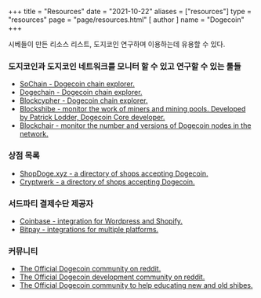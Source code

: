 +++
title = "Resources"
date = "2021-10-22"
aliases = ["resources"]
type = "resources"
page = "page/resources.html"
[ author ]
  name = "Dogecoin"
+++

시베들이 만든 리소스 리스트, 도지코인 연구하며 이용하는데 유용할 수 있다.

### 도지코인과 도지코인 네트워크를 모니터 할 수 있고 연구할 수 있는 툴들
- [SoChain - Dogecoin chain explorer.](https://sochain.com/DOGE)
- [Dogechain - Dogecoin chain explorer.](https://dogechain.info/)
- [Blockcypher - Dogecoin chain explorer.](https://live.blockcypher.com/doge/)
- [Blockshibe - monitor the work of miners and mining pools. Developed by Patrick Lodder, Dogecoin Core developer.](https://blockshibe.net)
- [Blockchair - monitor the number and versions of Dogecoin nodes in the network.](https://blockchair.com/dogecoin/nodes)

### 상점 목록
- [ShopDoge.xyz - a directory of shops accepting Dogecoin.](https://shopdoge.xyz/)
- [Cryptwerk - a directory of shops accepting Dogecoin.](https://cryptwerk.com/pay-with/doge/)

### 서드파티 결제수단 제공자
- [Coinbase - integration for Wordpress and Shopify.](https://commerce.coinbase.com/integrate)
- [Bitpay - integrations for multiple platforms.](https://bitpay.com/integrations/)

### 커뮤니티
- [The Official Dogecoin community on reddit.](https://reddit.com/r/dogecoin)
- [The Official Dogecoin development community on reddit.](https://reddit.com/r/dogecoindev)
- [The Official Dogecoin community to help educating new and old shibes.](https://reddit.com/r/dogeducation)
